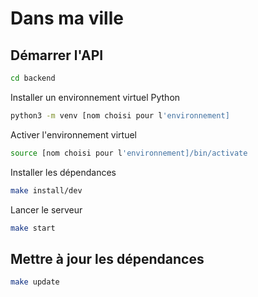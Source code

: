 # Dans ma ville

## Démarrer l'API

```bash
cd backend
```

Installer un environnement virtuel Python

```bash
python3 -m venv [nom choisi pour l'environnement]
```

Activer l'environnement virtuel

```bash
source [nom choisi pour l'environnement]/bin/activate
```

Installer les dépendances

```bash
make install/dev
```

Lancer le serveur

```bash
make start
```

## Mettre à jour les dépendances

```bash
make update
```
